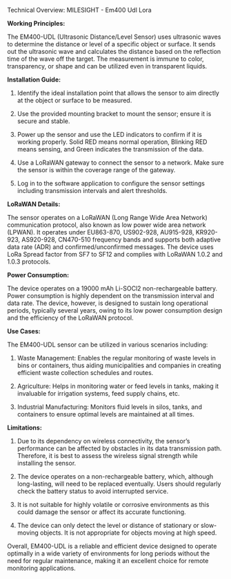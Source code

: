 Technical Overview: MILESIGHT - Em400 Udl Lora 

**Working Principles:** 

The EM400-UDL (Ultrasonic Distance/Level Sensor) uses ultrasonic waves to determine the distance or level of a specific object or surface. It sends out the ultrasonic wave and calculates the distance based on the reflection time of the wave off the target. The measurement is immune to color, transparency, or shape and can be utilized even in transparent liquids.

**Installation Guide:**

1. Identify the ideal installation point that allows the sensor to aim directly at the object or surface to be measured.

2. Use the provided mounting bracket to mount the sensor; ensure it is secure and stable.

3. Power up the sensor and use the LED indicators to confirm if it is working properly. Solid RED means normal operation, Blinking RED means sensing, and Green indicates the transmission of the data.

4. Use a LoRaWAN gateway to connect the sensor to a network. Make sure the sensor is within the coverage range of the gateway.

5. Log in to the software application to configure the sensor settings including transmission intervals and alert thresholds.

**LoRaWAN Details:**

The sensor operates on a LoRaWAN (Long Range Wide Area Network) communication protocol, also known as low power wide area network (LPWAN). It operates under EU863-870, US902-928, AU915-928, KR920-923, AS920-928, CN470-510 frequency bands and supports both adaptive data rate (ADR) and confirmed/unconfirmed messages. The device uses LoRa Spread factor from SF7 to SF12 and complies with LoRaWAN 1.0.2 and 1.0.3 protocols.

**Power Consumption:**

The device operates on a 19000 mAh Li-SOCl2 non-rechargeable battery. Power consumption is highly dependent on the transmission interval and data rate. The device, however, is designed to sustain long operational periods, typically several years, owing to its low power consumption design and the efficiency of the LoRaWAN protocol.

**Use Cases:**

The EM400-UDL sensor can be utilized in various scenarios including:

1. Waste Management: Enables the regular monitoring of waste levels in bins or containers, thus aiding municipalities and companies in creating efficient waste collection schedules and routes.

2. Agriculture: Helps in monitoring water or feed levels in tanks, making it invaluable for irrigation systems, feed supply chains, etc.

3. Industrial Manufacturing: Monitors fluid levels in silos, tanks, and containers to ensure optimal levels are maintained at all times.

**Limitations:**

1. Due to its dependency on wireless connectivity, the sensor’s performance can be affected by obstacles in its data transmission path. Therefore, it is best to assess the wireless signal strength while installing the sensor.

2. The device operates on a non-rechargeable battery, which, although long-lasting, will need to be replaced eventually. Users should regularly check the battery status to avoid interrupted service.

3. It is not suitable for highly volatile or corrosive environments as this could damage the sensor or affect its accurate functioning.

4. The device can only detect the level or distance of stationary or slow-moving objects. It is not appropriate for objects moving at high speed.

Overall, EM400-UDL is a reliable and efficient device designed to operate optimally in a wide variety of environments for long periods without the need for regular maintenance, making it an excellent choice for remote monitoring applications.